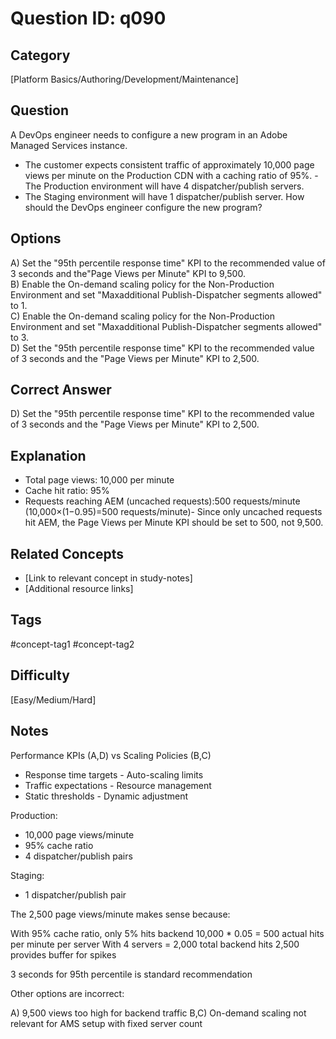 # Question ID: q090

## Category
[Platform Basics/Authoring/Development/Maintenance]

## Question
A DevOps engineer needs to configure a new program in an Adobe Managed Services instance. 
- The customer expects consistent traffic of approximately 10,000 page views per minute on the Production CDN with a caching ratio of 95%. - The Production environment will have 4 dispatcher/publish servers. 
- The Staging environment will have 1 dispatcher/publish server.
How should the DevOps engineer configure the new program?

## Options
A) Set the "95th percentile response time" KPI to the recommended value of 3 seconds and the"Page Views per Minute"
KPI to 9,500.  <br /> 
B) Enable the On-demand scaling policy for the Non-Production Environment and set "Maxadditional Publish-Dispatcher segments allowed" to 1. <br /> 
C) Enable the On-demand scaling policy for the Non-Production Environment and set "Maxadditional Publish-Dispatcher segments allowed" to 3.  <br /> 
D) Set the "95th percentile response time" KPI to the recommended value of 3 seconds and the "Page Views per Minute"
KPI to 2,500.  <br /> 

## Correct Answer
D) Set the "95th percentile response time" KPI to the recommended value of 3 seconds and the "Page Views per Minute"
KPI to 2,500.

## Explanation
- Total page views: 10,000 per minute
- Cache hit ratio: 95%
- Requests reaching AEM (uncached requests):500 requests/minute (10,000×(1−0.95)=500 requests/minute)- Since only uncached requests hit AEM, the Page Views per Minute KPI should be set to 500, not 9,500.

## Related Concepts
- [Link to relevant concept in study-notes]
- [Additional resource links]

## Tags
#concept-tag1 #concept-tag2

## Difficulty
[Easy/Medium/Hard]

## Notes
Performance KPIs (A,D)    vs    Scaling Policies (B,C)
- Response time targets        - Auto-scaling limits
- Traffic expectations        - Resource management
- Static thresholds          - Dynamic adjustment

Production:
- 10,000 page views/minute
- 95% cache ratio
- 4 dispatcher/publish pairs

Staging:
- 1 dispatcher/publish pair

The 2,500 page views/minute makes sense because:

With 95% cache ratio, only 5% hits backend
10,000 * 0.05 = 500 actual hits per minute per server
With 4 servers = 2,000 total backend hits
2,500 provides buffer for spikes


3 seconds for 95th percentile is standard recommendation

Other options are incorrect:

A) 9,500 views too high for backend traffic
B,C) On-demand scaling not relevant for AMS setup with fixed server count